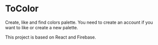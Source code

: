 # ToColor

Create, like and find colors palette. You need to create an account if you want to like or create a new palette.

This project is based on React and Firebase.
